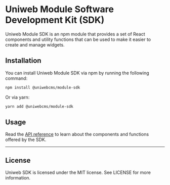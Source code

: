 # Uniweb Module Software Development Kit (SDK)

Uniweb Module SDK is an npm module that provides a set of React components and utility functions that can be used to make it easier to create and manage widgets.

<!-- This module provides five components: `ProfileImage`, `PopoverMenu`, `SmartLink`, `DocumentImage` and `Blogs`. -->

## Installation

You can install Uniweb Module SDK via npm by running the following command:

```bash
npm install @uniwebcms/module-sdk
```

Or via yarn:

```bash
yarn add @uniwebcms/module-sdk
```

## Usage

Read the [API reference](docs/api.md) to learn about the components and functions offered by the SDK.

<!-- #### Link

The `Link` component is used to create link element. It accepts the following props:

-   `to` - A Profile object or a string href to use as the destination.
-   `external` - Optional. A boolean explicitly indicating whether the link us to open in a different webpage.
-   `ariaLabel` - The `aria-label` property of the link
-   `title` - The `title` property of the link

> It also accepts the standard properties of React element (e.g., 'className', 'target', 'children', 'onClick')

Here's an example of how to use the `PopoverMenu` component:

```jsx
import { Link } from '@uniwebcms/module-sdk';

function MyComponent() {
    return (
        <div>
            <Link to='https:...' className='xxx'>
                <span>A link</span>
            </Link>
        </div>
    );
}
```

#### ProfileImage

The `ProfileImage` component is used to display a banner or avatar image of a `profile` element based on the provided parameters. It accepts the following props:

-   `profile` - A profile object.
-   `type` - the type of the image (e.g., 'banner', 'avatar')

Here's an example of how to use the `ProfileImage` component:

```jsx
import { ProfileImage } from '@uniwebcms/module-sdk';

function MyComponent() {
    return (
        <div>
            <ProfileImage profile={profile} type='banner' />
        </div>
    );
}
```

#### Blog

The `Blog` component is used to render a page that displays a list of articles and views the content of an individual article. It accepts all the props came from parent element and the following extra props:

-   `recommenderMode` - The mode that indicates the display of either `latest blogs` or `relative blogs` under the content of a single blog (e.g., 'latest', 'relative')

Here's an example of how to use the `Blogs` component:

```jsx
import { Blogs } from '@uniwebcms/module-sdk';

function MyComponent(props) {
    return (
        <div>
            <Blog {...props} recommenderMode='relative' />
        </div>
    );
}
```

#### PopoverMenu

The `PopoverMenu` component is used to create a quick open menu. It accepts the following props:

-   `trigger` - The trigger element for the menu
-   `options` - An array of options for the menu
-   `triggerClassName` - The class name of the trigger element
-   `position` - The position property of the opened menu
-   `width` - The width of the opened menu
-   `zIndex` - The `zIndex` property of the opened menu

Here's an example of how to use the `PopoverMenu` component:

```jsx
import { PopoverMenu } from '@uniwebcms/module-sdk';

function MyComponent() {
    const options = [<div>Option 1</div>, <div>Option 2</div>, <div>Option 2</div>];

    return (
        <div>
            <PopoverMenu trigger={<button>Open Menu</button>} options={options} triggerClassName='px-2 py-1 text-blue-600 text-sm border rounded' position='top-0 left-4' width='200px' zIndex='10' />
        </div>
    );
}
```

#### DocumentImage

The `DocumentImage` component is used to render an element based on the uploaded assets of the `file` field in a `profile` section. The asset can be either an image or a file. In the case of a regular file, this component renders an element with preview functionality if applicable. It accepts the following props:

-   `profile` - A Profile object.
-   `value` - The value of the file field to render.
-   `activeLang` - Specify the language of the value if it is a `multi-lingual` field.
-   `className` - The `className` of the element.
-   `filePreview` - A boolean indicate weather show file preview or not.

Here's an example of how to use the `DocumentImage` component:

```jsx
import { DocumentImage } from '@uniwebcms/module-sdk';

function MyComponent() {
    return (
        <div>
            <DocumentImage contentType='docufolio' viewType='profile' contentId='1' value='_fieldValue' activeLang='en' className='xxx' filePreview={true} />
        </div>
    );
}
```

### Utility Functions

Uniweb SDK also provides several utility functions that can be used to perform common tasks. These functions include:

-   `client` - A function for making AJAX get requests
-   `postClient` - A function for making AJAX post requests
-   `localize` - A function return the localized string; _params: `map, defaultValue, language, return_the_first_non_empty_value_if_lang_value_is_empty`_
-   `getProfiles` - A function for fetching profiles
-   `getProfile` - A function for fetching a single profile
-   `getProfileSection` - A function for fetching a single profile's section data
-   `getListProfileItems` - A function for fetching profiles in a list
-   `getProfileTypes` - A function for fetching the information of a profile

Here's examples of how to use these functions:

```js
import{ client, postClient, localize } from '@uniwebcms/module-sdk';

client
    .get('/api/data', {
        params: {}
    })
    .then((response) => console.log(response))
    .catch((error) => console.error(error));

postClient
    .post('/api', formData)
    .then((response) => console.log(response))
    .catch((error) => console.error(error));

localize({en: 'Title', fr:'Titre', 'Title', true});

getProfiles('_contentType', '_viewType');

getProfile('_contentType', '_contentId');

getProfileSection('_contentType', '_contentId', '_sectionId');

getListProfileItems('_listId');

getProfileTypes('_contentType', '_viewType');
``` -->

* * *

## License

Uniweb SDK is licensed under the MIT license. See LICENSE for more information.
